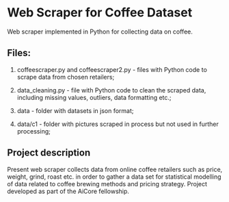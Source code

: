 # Web Scraper for Coffee Dataset
Web scraper implemented in Python for collecting data on coffee.


## Files:
1. coffeescraper.py and coffeescraper2.py - files with Python code to scrape data from chosen retailers;

2. data_cleaning.py - file with Python code to clean the scraped data, including missing values, outliers, data formatting etc.;

3. data - folder with datasets in json format;

4. data/c1  - folder with pictures scraped in process but not used in further processing;

## Project description
Present web scraper collects data from online coffee retailers such as price, weight, grind, roast etc. in order to gather a data set for statistical modelling of data related to coffee brewing methods and pricing strategy. Project developed as part of the AiCore fellowship.